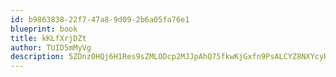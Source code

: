 ```yaml
---
id: b9863838-22f7-47a8-9d09-2b6a05fa76e1
blueprint: book
title: kKLfXrjDZt
author: TUID5mMyVg
description: 5ZDnz0HQj6H1Res9sZMLODcp2MJJpAhQ75fkwKjGxfn9PsALCYZ8NXYcyRvxq8SUnptSCxPIYHpTeqo0mXwtVbn02fgTd8G3onMF
---
```

